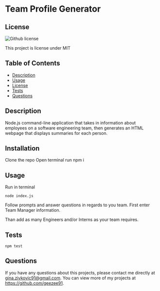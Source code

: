 # Team Profile Generator
  
  ## License 
  ![Github license](http://img.shields.io/badge/license-MIT-blue.svg)
 
  This project is license under MIT
 
  ## Table of Contents
  * [Description](#Description)
  * [Usage](#usage)
  * [License](#license)
  * [Tests](#tests)
  * [Questions](#questions)
  
  
  ## Description 
  Node.js command-line application that takes in information about employees on a software engineering team, then generates an HTML webpage that displays summaries for each person.

  ## Installation 
  Clone the repo
    Open terminal run npm i

  ## Usage 
  Run in terminal
  
    node index.js

  Follow prompts and answer questions in regards to you team.
  First enter Team Manager information.
  
  Than add as many Engineers and/or Interns as your team requires.

  ## Tests
    npm test

  ## Questions
  If you have any questions about this projects, please contact me directly at gina.zivkovic91@gmail.com. You can view more of my projects at https://github.com/geezee91.
